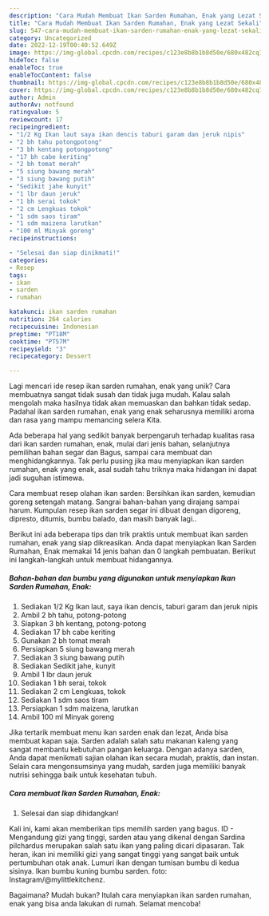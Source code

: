 ```yaml
---
description: "Cara Mudah Membuat Ikan Sarden Rumahan, Enak yang Lezat Sekali"
title: "Cara Mudah Membuat Ikan Sarden Rumahan, Enak yang Lezat Sekali"
slug: 547-cara-mudah-membuat-ikan-sarden-rumahan-enak-yang-lezat-sekali
category: Uncategorized
date: 2022-12-19T00:40:52.649Z
image: https://img-global.cpcdn.com/recipes/c123e8b8b1b8d50e/680x482cq70/ikan-sarden-rumahan-enak-foto-resep-utama.jpg
hideToc: false
enableToc: true
enableTocContent: false
thumbnail: https://img-global.cpcdn.com/recipes/c123e8b8b1b8d50e/680x482cq70/ikan-sarden-rumahan-enak-foto-resep-utama.jpg
cover: https://img-global.cpcdn.com/recipes/c123e8b8b1b8d50e/680x482cq70/ikan-sarden-rumahan-enak-foto-resep-utama.jpg
author: Admin
authorAv: notfound
ratingvalue: 5
reviewcount: 17
recipeingredient:
- "1/2 Kg Ikan laut saya ikan dencis taburi garam dan jeruk nipis"
- "2 bh tahu potongpotong"
- "3 bh kentang potongpotong"
- "17 bh cabe keriting"
- "2 bh tomat merah"
- "5 siung bawang merah"
- "3 siung bawang putih"
- "Sedikit jahe kunyit"
- "1 lbr daun jeruk"
- "1 bh serai tokok"
- "2 cm Lengkuas tokok"
- "1 sdm saos tiram"
- "1 sdm maizena larutkan"
- "100 ml Minyak goreng"
recipeinstructions:

- "Selesai dan siap dinikmati!"
categories:
- Resep
tags:
- ikan
- sarden
- rumahan

katakunci: ikan sarden rumahan 
nutrition: 264 calories
recipecuisine: Indonesian
preptime: "PT18M"
cooktime: "PT57M"
recipeyield: "3"
recipecategory: Dessert

---
```





Lagi mencari ide resep ikan sarden rumahan, enak yang unik? Cara membuatnya sangat tidak susah dan tidak juga mudah. Kalau salah mengolah maka hasilnya tidak akan memuaskan dan bahkan tidak sedap. Padahal ikan sarden rumahan, enak yang enak seharusnya memiliki aroma dan rasa yang mampu memancing selera Kita.





Ada beberapa hal yang sedikit banyak berpengaruh terhadap kualitas rasa dari ikan sarden rumahan, enak, mulai dari jenis bahan, selanjutnya pemilihan bahan segar dan Bagus, sampai cara membuat dan menghidangkannya. Tak perlu pusing jika mau menyiapkan ikan sarden rumahan, enak yang enak,      asal sudah tahu triknya maka hidangan ini dapat jadi suguhan istimewa.














Cara membuat resep olahan ikan sarden: Bersihkan ikan sarden, kemudian goreng setengah matang. Sangrai bahan-bahan yang dirajang sampai harum. Kumpulan resep ikan sarden segar ini dibuat dengan digoreng, dipresto, ditumis, bumbu balado, dan masih banyak lagi..






Berikut ini ada beberapa tips dan trik praktis untuk membuat ikan sarden rumahan, enak yang siap dikreasikan. Anda dapat menyiapkan Ikan Sarden Rumahan, Enak memakai 14 jenis bahan dan 0 langkah pembuatan. Berikut ini langkah-langkah untuk membuat hidangannya.

<!--inarticleads1-->

##### Bahan-bahan dan bumbu yang digunakan untuk menyiapkan Ikan Sarden Rumahan, Enak:

1. Sediakan 1/2 Kg Ikan laut, saya ikan dencis, taburi garam dan jeruk nipis
1. Ambil 2 bh tahu, potong-potong
1. Siapkan 3 bh kentang, potong-potong
1. Sediakan 17 bh cabe keriting
1. Gunakan 2 bh tomat merah
1. Persiapkan 5 siung bawang merah
1. Sediakan 3 siung bawang putih
1. Sediakan Sedikit jahe, kunyit
1. Ambil 1 lbr daun jeruk
1. Sediakan 1 bh serai, tokok
1. Sediakan 2 cm Lengkuas, tokok
1. Sediakan 1 sdm saos tiram
1. Persiapkan 1 sdm maizena, larutkan
1. Ambil 100 ml Minyak goreng


Jika tertarik membuat menu ikan sarden enak dan lezat, Anda bisa membuat kapan saja. Sarden adalah salah satu makanan kaleng yang sangat membantu kebutuhan pangan keluarga. Dengan adanya sarden, Anda dapat menikmati sajian olahan ikan secara mudah, praktis, dan instan. Selain cara mengonsumsinya yang mudah, sarden juga memiliki banyak nutrisi sehingga baik untuk kesehatan tubuh. 

<!--inarticleads2-->

##### Cara membuat Ikan Sarden Rumahan, Enak:


1. Selesai dan siap dihidangkan!

Kali ini, kami akan memberikan tips memilih sarden yang bagus. ID - Mengandung gizi yang tinggi, sarden atau yang dikenal dengan Sardina pilchardus merupakan salah satu ikan yang paling dicari dipasaran. Tak heran, ikan ini memiliki gizi yang sangat tinggi yang sangat baik untuk pertumbuhan otak anak. Lumuri ikan dengan tumisan bumbu di kedua sisinya. Ikan bumbu kuning bumbu sarden. foto: Instagram/@mylittlekitchenz. 

Bagaimana? Mudah bukan? Itulah cara menyiapkan ikan sarden rumahan, enak yang bisa anda lakukan di rumah. Selamat mencoba!
